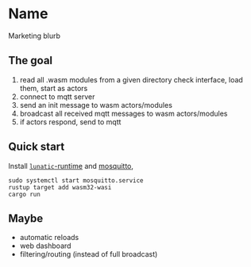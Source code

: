 # Name

Marketing blurb

## The goal
1. read all .wasm modules from a given directory
   check interface, load them, start as actors
2. connect to mqtt server
3. send an init message to wasm actors/modules
4. broadcast all received mqtt messages to wasm actors/modules
5. if actors respond, send to mqtt

## Quick start

Install [`lunatic`-runtime](https://github.com/lunatic-solutions/lunatic) and [mosquitto](https://github.com/eclipse/mosquitto/),
```
sudo systemctl start mosquitto.service
rustup target add wasm32-wasi
cargo run
```


## Maybe
* automatic reloads
* web dashboard
* filtering/routing (instead of full broadcast)
